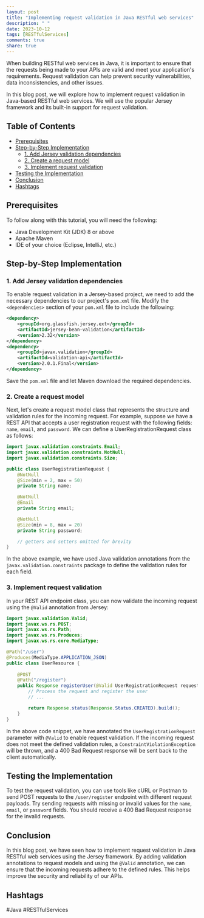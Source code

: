 ```yaml
---
layout: post
title: "Implementing request validation in Java RESTful web services"
description: " "
date: 2023-10-12
tags: [RESTfulServices]
comments: true
share: true
---
```


When building RESTful web services in Java, it is important to ensure that the requests being made to your APIs are valid and meet your application's requirements. Request validation can help prevent security vulnerabilities, data inconsistencies, and other issues.

In this blog post, we will explore how to implement request validation in Java-based RESTful web services. We will use the popular Jersey framework and its built-in support for request validation.

## Table of Contents
- [Prerequisites](#prerequisites)
- [Step-by-Step Implementation](#step-by-step-implementation)
  - [1. Add Jersey validation dependencies](#step-1-add-jersey-validation-dependencies)
  - [2. Create a request model](#step-2-create-a-request-model)
  - [3. Implement request validation](#step-3-implement-request-validation)
- [Testing the Implementation](#testing-the-implementation)
- [Conclusion](#conclusion)
- [Hashtags](#hashtags)

## Prerequisites<a name="prerequisites"></a>

To follow along with this tutorial, you will need the following:

- Java Development Kit (JDK) 8 or above
- Apache Maven
- IDE of your choice (Eclipse, IntelliJ, etc.)

## Step-by-Step Implementation<a name="step-by-step-implementation"></a>

### 1. Add Jersey validation dependencies<a name="step-1-add-jersey-validation-dependencies"></a>

To enable request validation in a Jersey-based project, we need to add the necessary dependencies to our project's `pom.xml` file. Modify the `<dependencies>` section of your `pom.xml` file to include the following:

```xml
<dependency>
    <groupId>org.glassfish.jersey.ext</groupId>
    <artifactId>jersey-bean-validation</artifactId>
    <version>2.32</version>
</dependency>
<dependency>
    <groupId>javax.validation</groupId>
    <artifactId>validation-api</artifactId>
    <version>2.0.1.Final</version>
</dependency>
```

Save the `pom.xml` file and let Maven download the required dependencies.

### 2. Create a request model<a name="step-2-create-a-request-model"></a>

Next, let's create a request model class that represents the structure and validation rules for the incoming request. For example, suppose we have a REST API that accepts a user registration request with the following fields: `name`, `email`, and `password`. We can define a UserRegistrationRequest class as follows:

```java
import javax.validation.constraints.Email;
import javax.validation.constraints.NotNull;
import javax.validation.constraints.Size;

public class UserRegistrationRequest {
    @NotNull
    @Size(min = 2, max = 50)
    private String name;

    @NotNull
    @Email
    private String email;

    @NotNull
    @Size(min = 8, max = 20)
    private String password;

    // getters and setters omitted for brevity
}
```

In the above example, we have used Java validation annotations from the `javax.validation.constraints` package to define the validation rules for each field.

### 3. Implement request validation<a name="step-3-implement-request-validation"></a>

In your REST API endpoint class, you can now validate the incoming request using the `@Valid` annotation from Jersey:

```java
import javax.validation.Valid;
import javax.ws.rs.POST;
import javax.ws.rs.Path;
import javax.ws.rs.Produces;
import javax.ws.rs.core.MediaType;

@Path("/user")
@Produces(MediaType.APPLICATION_JSON)
public class UserResource {
    
    @POST
    @Path("/register")
    public Response registerUser(@Valid UserRegistrationRequest request) {
        // Process the request and register the user
        // ...

        return Response.status(Response.Status.CREATED).build();
    }
}
```

In the above code snippet, we have annotated the `UserRegistrationRequest` parameter with `@Valid` to enable request validation. If the incoming request does not meet the defined validation rules, a `ConstraintViolationException` will be thrown, and a 400 Bad Request response will be sent back to the client automatically.

## Testing the Implementation<a name="testing-the-implementation"></a>

To test the request validation, you can use tools like cURL or Postman to send POST requests to the `/user/register` endpoint with different request payloads. Try sending requests with missing or invalid values for the `name`, `email`, or `password` fields. You should receive a 400 Bad Request response for the invalid requests.

## Conclusion<a name="conclusion"></a>

In this blog post, we have seen how to implement request validation in Java RESTful web services using the Jersey framework. By adding validation annotations to request models and using the `@Valid` annotation, we can ensure that the incoming requests adhere to the defined rules. This helps improve the security and reliability of our APIs.

## Hashtags<a name="hashtags"></a>
#Java #RESTfulServices